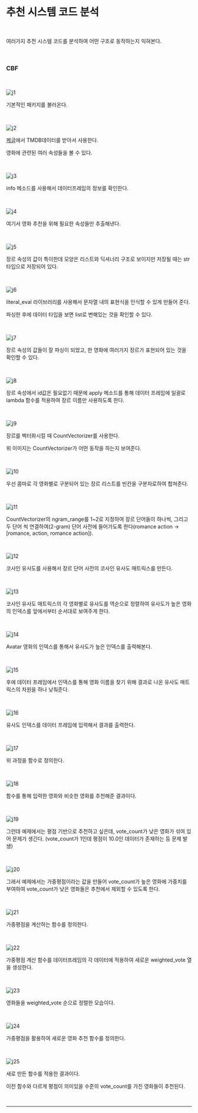 # 추천 시스템 코드 분석

<br>

여러가지 추천 시스템 코드를 분석하여 어떤 구조로 동작하는지 익혀본다.

<br>

### CBF

<br>

![j1](https://github.com/Cheolyong-Kim/TIL/blob/master/%EA%B8%B0%ED%83%80/%EC%B6%94%EC%B2%9C%20%EC%8B%9C%EC%8A%A4%ED%85%9C%20image/j1.png?raw=true)

기본적인 패키지를 불러온다.

<br>

![j2](https://github.com/Cheolyong-Kim/TIL/blob/master/%EA%B8%B0%ED%83%80/%EC%B6%94%EC%B2%9C%20%EC%8B%9C%EC%8A%A4%ED%85%9C%20image/j2.png?raw=true)

[케글](https://www.kaggle.com/datasets/tmdb/tmdb-movie-metadata)에서 TMDB데이터를 받아서 사용한다.

영화에 관련된 여러 속성들을 볼 수 있다.

<br>

![j3](https://github.com/Cheolyong-Kim/TIL/blob/master/%EA%B8%B0%ED%83%80/%EC%B6%94%EC%B2%9C%20%EC%8B%9C%EC%8A%A4%ED%85%9C%20image/j3.png?raw=true)

info 메소드를 사용해서 데이터프레임의 정보를 확인한다.

<br>

![j4](https://github.com/Cheolyong-Kim/TIL/blob/master/%EA%B8%B0%ED%83%80/%EC%B6%94%EC%B2%9C%20%EC%8B%9C%EC%8A%A4%ED%85%9C%20image/j4.png?raw=true)

여기서 영화 추천을 위해 필요한 속성들만 추출해낸다.

<br>

![j5](https://github.com/Cheolyong-Kim/TIL/blob/master/%EA%B8%B0%ED%83%80/%EC%B6%94%EC%B2%9C%20%EC%8B%9C%EC%8A%A4%ED%85%9C%20image/j5.png?raw=true)

장르 속성의 값이 특이한데 모양은 리스트와 딕셔너리 구조로 보이지만 저장될 때는 str타입으로 저장되어 있다.

<br>

![j6](https://github.com/Cheolyong-Kim/TIL/blob/master/%EA%B8%B0%ED%83%80/%EC%B6%94%EC%B2%9C%20%EC%8B%9C%EC%8A%A4%ED%85%9C%20image/j6.png?raw=true)

literal_eval 라이브러리를 사용해서 문자열 내의 표현식을 인식할 수 있게 만들어 준다.

파싱한 후에 데이터 타입을 보면 list로 변해있는 것을 확인할 수 있다.

<br>

![j7](https://github.com/Cheolyong-Kim/TIL/blob/master/%EA%B8%B0%ED%83%80/%EC%B6%94%EC%B2%9C%20%EC%8B%9C%EC%8A%A4%ED%85%9C%20image/j7.png?raw=true)

장르 속성의 값들이 잘 파싱이 되었고, 한 영화에 여러가지 장르가 표현되어 있는 것을 확인할 수 있다.

<br>

![j8](https://github.com/Cheolyong-Kim/TIL/blob/master/%EA%B8%B0%ED%83%80/%EC%B6%94%EC%B2%9C%20%EC%8B%9C%EC%8A%A4%ED%85%9C%20image/j8.png?raw=true)

장르 속성에서 id값은 필요없기 때문에 apply 메소드를 통해 데이터 프레임에 일괄로 lambda 함수를 적용하여 장르 이름만 사용하도록 한다.

<br>

![j9](https://github.com/Cheolyong-Kim/TIL/blob/master/%EA%B8%B0%ED%83%80/%EC%B6%94%EC%B2%9C%20%EC%8B%9C%EC%8A%A4%ED%85%9C%20image/j9.png?raw=true)

장르를 벡터화시킬 때 CountVectorizer를 사용한다.

위 이미지는 CountVectorizer가 어떤 동작을 하는지 보여준다.

<br>

![j10](https://github.com/Cheolyong-Kim/TIL/blob/master/%EA%B8%B0%ED%83%80/%EC%B6%94%EC%B2%9C%20%EC%8B%9C%EC%8A%A4%ED%85%9C%20image/j10.png?raw=true)

우선 콤마로 각 영화별로 구분되어 있는 장르 리스트를 빈칸을 구분자로하여 합쳐준다.

<br>

![j11](https://github.com/Cheolyong-Kim/TIL/blob/master/%EA%B8%B0%ED%83%80/%EC%B6%94%EC%B2%9C%20%EC%8B%9C%EC%8A%A4%ED%85%9C%20image/j11.png?raw=true)

CountVectorizer의 ngram_range를 1~2로 지정하여 장르 단어들이 하나씩, 그리고 두 단어 씩 연결하여(2-gram) 단어 사전에 들어가도록 한다(romance action -> [romance, action, romance action]). 

<br>

![j12](https://github.com/Cheolyong-Kim/TIL/blob/master/%EA%B8%B0%ED%83%80/%EC%B6%94%EC%B2%9C%20%EC%8B%9C%EC%8A%A4%ED%85%9C%20image/j12.png?raw=true)

코사인 유사도를 사용해서 장르 단어 사전의 코사인 유사도 매트릭스를 만든다.

<br>

![j13](https://github.com/Cheolyong-Kim/TIL/blob/master/%EA%B8%B0%ED%83%80/%EC%B6%94%EC%B2%9C%20%EC%8B%9C%EC%8A%A4%ED%85%9C%20image/j13.png?raw=true)

코사인 유사도 매트릭스의 각 영화별로 유사도를 역순으로 정렬하여 유사도가 높은 영화의 인덱스를 앞에서부터 순서대로 보여주게 한다.

<br>

![j14](https://github.com/Cheolyong-Kim/TIL/blob/master/%EA%B8%B0%ED%83%80/%EC%B6%94%EC%B2%9C%20%EC%8B%9C%EC%8A%A4%ED%85%9C%20image/j14.png?raw=true)

Avatar 영화의 인덱스를 통해서 유사도가 높은 인덱스를 출력해본다.

<br>

![j15](https://github.com/Cheolyong-Kim/TIL/blob/master/%EA%B8%B0%ED%83%80/%EC%B6%94%EC%B2%9C%20%EC%8B%9C%EC%8A%A4%ED%85%9C%20image/j15.png?raw=true)

후에 데이터 프레임에서 인덱스를 통해 영화 이름을 찾기 위해 결과로 나온 유사도 매트릭스의 차원을 하나 낮춰준다.

<br>

![j16](https://github.com/Cheolyong-Kim/TIL/blob/master/%EA%B8%B0%ED%83%80/%EC%B6%94%EC%B2%9C%20%EC%8B%9C%EC%8A%A4%ED%85%9C%20image/j16.png?raw=true)

유사도 인덱스를 데이터 프레임에 입력해서 결과를 출력한다.

<br>

![j17](https://github.com/Cheolyong-Kim/TIL/blob/master/%EA%B8%B0%ED%83%80/%EC%B6%94%EC%B2%9C%20%EC%8B%9C%EC%8A%A4%ED%85%9C%20image/j17.png?raw=true)

위 과정을 함수로 정의한다.

<br>

![j18](https://github.com/Cheolyong-Kim/TIL/blob/master/%EA%B8%B0%ED%83%80/%EC%B6%94%EC%B2%9C%20%EC%8B%9C%EC%8A%A4%ED%85%9C%20image/j18.png?raw=true)

함수를 통해 입력한 영화와 비슷한 영화를 추천해준 결과이다.

<br>

![j19](https://github.com/Cheolyong-Kim/TIL/blob/master/%EA%B8%B0%ED%83%80/%EC%B6%94%EC%B2%9C%20%EC%8B%9C%EC%8A%A4%ED%85%9C%20image/j19.png?raw=true)

그런데 예제에서는 평점 기반으로 추천하고 싶은데, vote_count가 낮은 영화가 섞여 있어 문제가 생긴다. (vote_count가 1인데 평점이 10.0인 데이터가 존재하는 등 문제 발생)

<br>

![j20](https://github.com/Cheolyong-Kim/TIL/blob/master/%EA%B8%B0%ED%83%80/%EC%B6%94%EC%B2%9C%20%EC%8B%9C%EC%8A%A4%ED%85%9C%20image/j20.png?raw=true)

그래서 예제에서는 가중평점이라는 값을 만들어 vote_count가 높은 영화에 가중치를 부여하여 vote_count가 낮은 영화들은 추천에서 제외할 수 있도록 한다.

<br>

![j21](https://github.com/Cheolyong-Kim/TIL/blob/master/%EA%B8%B0%ED%83%80/%EC%B6%94%EC%B2%9C%20%EC%8B%9C%EC%8A%A4%ED%85%9C%20image/j21.png?raw=true)

가중평점을 계산하는 함수를 정의한다.

<br>

![j22](https://github.com/Cheolyong-Kim/TIL/blob/master/%EA%B8%B0%ED%83%80/%EC%B6%94%EC%B2%9C%20%EC%8B%9C%EC%8A%A4%ED%85%9C%20image/j22.png?raw=true)

가중평점 계산 함수를 데이터프레임의 각 데이터에 적용하여 새로운 weighted_vote 열을 생성한다.

<br>

![j23](https://github.com/Cheolyong-Kim/TIL/blob/master/%EA%B8%B0%ED%83%80/%EC%B6%94%EC%B2%9C%20%EC%8B%9C%EC%8A%A4%ED%85%9C%20image/j23.png?raw=true)

영화들을 weighted_vote 순으로 정렬한 모습이다.

<br>

![j24](https://github.com/Cheolyong-Kim/TIL/blob/master/%EA%B8%B0%ED%83%80/%EC%B6%94%EC%B2%9C%20%EC%8B%9C%EC%8A%A4%ED%85%9C%20image/j24.png?raw=true)

가중평점을 활용하여 새로운 영화 추천 함수를 정의한다.

<br>

![j25](https://github.com/Cheolyong-Kim/TIL/blob/master/%EA%B8%B0%ED%83%80/%EC%B6%94%EC%B2%9C%20%EC%8B%9C%EC%8A%A4%ED%85%9C%20image/j25.png?raw=true)

새로 만든 함수를 적용한 결과이다.

이전 함수와 다르게 평점이 의미있을 수준의 vote_count를 가진 영화들이 추천된다.

<br>

---

